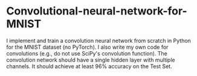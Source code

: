 # Convolutional-neural-network-for-MNIST
 I implement and train a convolution neural network from scratch in Python for the MNIST dataset (no PyTorch). I also write my own code for convolutions (e.g., do not use SciPy's convolution function). The convolution network should have a single hidden layer with multiple channels. It should achieve at least 96% accuracy on the Test Set. 
